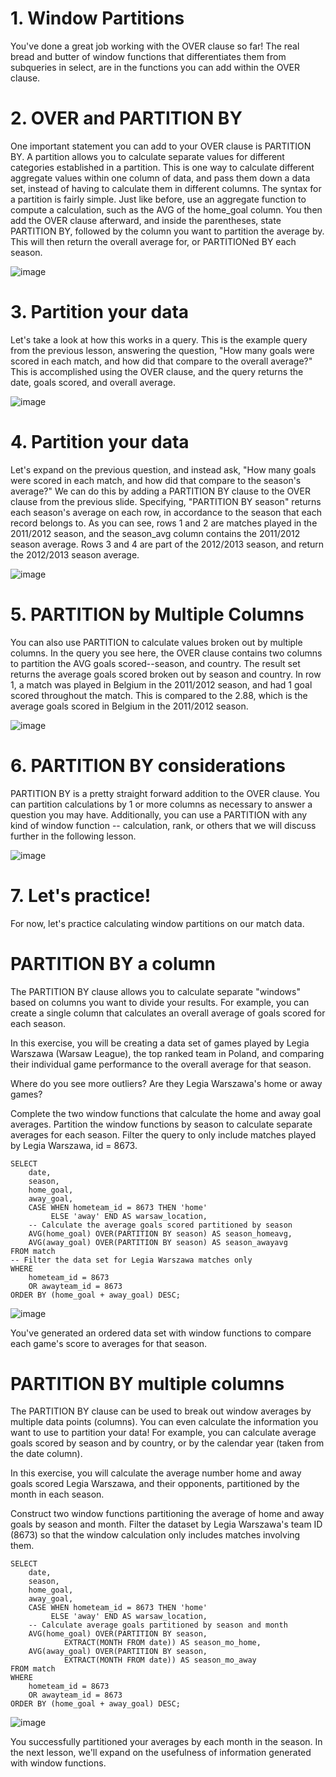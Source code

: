 # 1. Window Partitions

You've done a great job working with the OVER clause so far! The real bread and butter of window functions that differentiates them from subqueries in select, are in the functions you can add within the OVER clause.

# 2. OVER and PARTITION BY

One important statement you can add to your OVER clause is PARTITION BY. A partition allows you to calculate separate values for different categories established in a partition. This is one way to calculate different aggregate values within one column of data, and pass them down a data set, instead of having to calculate them in different columns. The syntax for a partition is fairly simple. Just like before, use an aggregate function to compute a calculation, such as the AVG of the home_goal column. You then add the OVER clause afterward, and inside the parentheses, state PARTITION BY, followed by the column you want to partition the average by. This will then return the overall average for, or PARTITIONed BY each season.

![image](https://github.com/artempohribnyi/datacamp/assets/113499718/27ada442-d254-437d-a8ad-6daeeaa70b81)

# 3. Partition your data

Let's take a look at how this works in a query. This is the example query from the previous lesson, answering the question, "How many goals were scored in each match, and how did that compare to the overall average?" This is accomplished using the OVER clause, and the query returns the date, goals scored, and overall average.

![image](https://github.com/artempohribnyi/datacamp/assets/113499718/b5cedcba-e00d-4b16-abe6-cd8e558a8461)

# 4. Partition your data

Let's expand on the previous question, and instead ask, "How many goals were scored in each match, and how did that compare to the season's average?" We can do this by adding a PARTITION BY clause to the OVER clause from the previous slide. Specifying, "PARTITION BY season" returns each season's average on each row, in accordance to the season that each record belongs to. As you can see, rows 1 and 2 are matches played in the 2011/2012 season, and the season_avg column contains the 2011/2012 season average. Rows 3 and 4 are part of the 2012/2013 season, and return the 2012/2013 season average.

![image](https://github.com/artempohribnyi/datacamp/assets/113499718/8c6d5764-a3d1-492e-b096-88af44e2d356)

# 5. PARTITION by Multiple Columns

You can also use PARTITION to calculate values broken out by multiple columns. In the query you see here, the OVER clause contains two columns to partition the AVG goals scored--season, and country. The result set returns the average goals scored broken out by season and country. In row 1, a match was played in Belgium in the 2011/2012 season, and had 1 goal scored throughout the match. This is compared to the 2.88, which is the average goals scored in Belgium in the 2011/2012 season.

![image](https://github.com/artempohribnyi/datacamp/assets/113499718/eeade07a-5b9c-4864-a878-5c66680b50ab)

# 6. PARTITION BY considerations

PARTITION BY is a pretty straight forward addition to the OVER clause. You can partition calculations by 1 or more columns as necessary to answer a question you may have. Additionally, you can use a PARTITION with any kind of window function -- calculation, rank, or others that we will discuss further in the following lesson.

![image](https://github.com/artempohribnyi/datacamp/assets/113499718/d8031808-ca4a-4141-9159-6e0038d560b1)

# 7. Let's practice!

For now, let's practice calculating window partitions on our match data.

# PARTITION BY a column

The PARTITION BY clause allows you to calculate separate "windows" based on columns you want to divide your results. For example, you can create a single column that calculates an overall average of goals scored for each season.

In this exercise, you will be creating a data set of games played by Legia Warszawa (Warsaw League), the top ranked team in Poland, and comparing their individual game performance to the overall average for that season.

Where do you see more outliers? Are they Legia Warszawa's home or away games?

Complete the two window functions that calculate the home and away goal averages. Partition the window functions by season to calculate separate averages for each season.
Filter the query to only include matches played by Legia Warszawa, id = 8673.

```
SELECT
	date,
	season,
	home_goal,
	away_goal,
	CASE WHEN hometeam_id = 8673 THEN 'home' 
		 ELSE 'away' END AS warsaw_location,
    -- Calculate the average goals scored partitioned by season
    AVG(home_goal) OVER(PARTITION BY season) AS season_homeavg,
    AVG(away_goal) OVER(PARTITION BY season) AS season_awayavg
FROM match
-- Filter the data set for Legia Warszawa matches only
WHERE 
	hometeam_id = 8673 
    OR awayteam_id = 8673
ORDER BY (home_goal + away_goal) DESC;
```

![image](https://github.com/artempohribnyi/datacamp/assets/113499718/6119552f-2fa7-4f19-a902-ef63b4bae5b2)

You've generated an ordered data set with window functions to compare each game's score to averages for that season.

# PARTITION BY multiple columns

The PARTITION BY clause can be used to break out window averages by multiple data points (columns). You can even calculate the information you want to use to partition your data! For example, you can calculate average goals scored by season and by country, or by the calendar year (taken from the date column).

In this exercise, you will calculate the average number home and away goals scored Legia Warszawa, and their opponents, partitioned by the month in each season.

Construct two window functions partitioning the average of home and away goals by season and month.
Filter the dataset by Legia Warszawa's team ID (8673) so that the window calculation only includes matches involving them.

```
SELECT 
	date,
	season,
	home_goal,
	away_goal,
	CASE WHEN hometeam_id = 8673 THEN 'home' 
         ELSE 'away' END AS warsaw_location,
	-- Calculate average goals partitioned by season and month
    AVG(home_goal) OVER(PARTITION BY season, 
         	EXTRACT(MONTH FROM date)) AS season_mo_home,
    AVG(away_goal) OVER(PARTITION BY season, 
         	EXTRACT(MONTH FROM date)) AS season_mo_away
FROM match
WHERE 
	hometeam_id = 8673
    OR awayteam_id = 8673
ORDER BY (home_goal + away_goal) DESC;
```

![image](https://github.com/artempohribnyi/datacamp/assets/113499718/b5caeb6a-e291-4263-9879-7b988a82f127)

You successfully partitioned your averages by each month in the season. In the next lesson, we'll expand on the usefulness of information generated with window functions.



